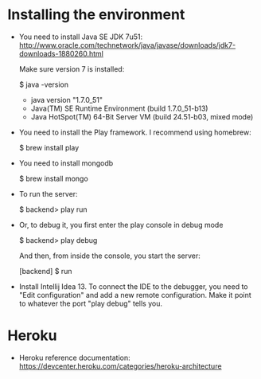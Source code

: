 Installing the environment
==========================

- You need to install Java SE JDK 7u51: http://www.oracle.com/technetwork/java/javase/downloads/jdk7-downloads-1880260.html

    Make sure version 7 is installed:
    
    $ java -version

    - java version "1.7.0_51"
    - Java(TM) SE Runtime Environment (build 1.7.0_51-b13)
    - Java HotSpot(TM) 64-Bit Server VM (build 24.51-b03, mixed mode)

- You need to install the Play framework. I recommend using homebrew:

    $ brew install play

- You need to install mongodb
 
    $ brew install mongo

- To run the server:

    $ backend> play run

- Or, to debug it, you first enter the play console in debug mode

    $ backend> play debug

    And then, from inside the console, you start the server:
    
    [backend] $ run

- Install Intellij Idea 13. To connect the IDE to the debugger, you need to "Edit configuration" and
  add a new remote configuration. Make it point to whatever the port "play debug" tells you.



Heroku
===================

- Heroku reference documentation: https://devcenter.heroku.com/categories/heroku-architecture

